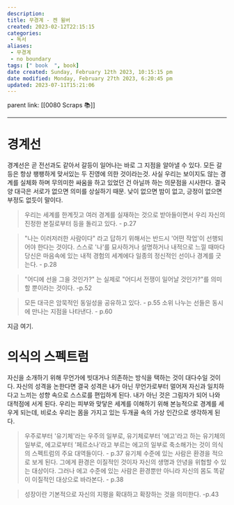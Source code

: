 ```yaml
---
description:
title: 무경계 - 켄 윌버
created: 2023-02-12T22:15:15
categories: 
 - 독서
aliases: 
 - 무경계
 - no boundary
tags: [" book  ", book]
date created: Sunday, February 12th 2023, 10:15:15 pm
date modified: Monday, February 27th 2023, 6:20:45 pm
updated: 2023-07-11T15:21:06
---
```

parent link: [[0080 Scraps 📚]]

---

# 경계선

경계선은 곧 전선과도 같아서 갈등이 일어나는 바로 그 지점을 알아낼 수 있다. 모든 갈등은 항상 팽팽하게 맞서있는 두 진영에 의한 것이라는것. 사실 우리는 보이지도 않는 경계를 실체화 하며 무의미한 싸움을 하고 있었던 건 아닐까 하는 의문점을 시사한다. 결국 양 대극은 서로가 없으면 의미를 상실하기 때문. 낮이 없으면 밤이 없고, 긍정이 없으면 부정도 없듯이 말이다.

> 우리는 세계를 한계짓고 여러 경계를 실재하는 것으로 받아들이면서 우리 자신의 진정한 본질로부터 등을 돌리고 있다. - p.27

> "나는 이러저러한 사람이다" 라고 답하기 위해서는 반드시 '어떤 작업'이 선행되어야 한다는 것이다. 스스로 '나'를 묘사하거나 설명하거나 내적으로 느낄 때마다 당신은 마음속에 있는 내적 경험의 세계에다 일종의 정신적인 선이나 경계를 긋는다. - p.28

> "어디에 선을 그을 것인가?" 는 실제로 "어디서 전쟁이 일어날 것인가?"를 의미할 뿐이라는 것이다. -p.52  

> 모든 대극은 암묵적인 동일성을 공유하고 있다. - p.55 
> 소위 나누는 선들은 동시에 만나는 지점을 나타낸다. - p.60

지금 여기.

# 의식의 스펙트럼

자신을 소개하기 위해 무언가에 빗대거나 의존하는 방식을 택하는 것이 대다수일 것이다. 자신의 성격을 논한다면 결국 성격은 내가 아닌 무언가로부터 멀어져 자신과 일치하다고 느끼는 성향 속으로 스스로를 편입하게 된다. 내가 아닌 것은 그림자가 되어 나와 대척점에 서게 된다.
우리는 피부와 맞닿은 세계를 이해하기 위해 본능적으로 경계를 세우게 되는데, 비로소 우리는 몸을 가지고 있는 두개골 속의 가상 인간으로 생각하게 된다. 

> 우주로부터 '유기체'라는 우주의 일부로, 유기체로부터 '에고'라고 하는 유기체의 일부로, 에고로부터 '페르소나'라고 부르는 에고의 일부로 축소해가는 것이 의식의 스펙트럼의 주요 대역들이다. - p.37
> 유기체 수준에 있는 사람은 환경을 적으로 보게 된다. 그에게 환경은 이질적인 것이자 자신의 생명과 안녕을 위협할 수 있는 대상이다. 그러나 에고 수준에 있는 사람은 환경뿐만 아니라 자신의 몸도 똑같이 이질적인 대상으로 바라본다. - p.38

> 성장이란 기본적으로 자신의 지평을 확대하고 확장하는 것을 의미한다. -p.43




